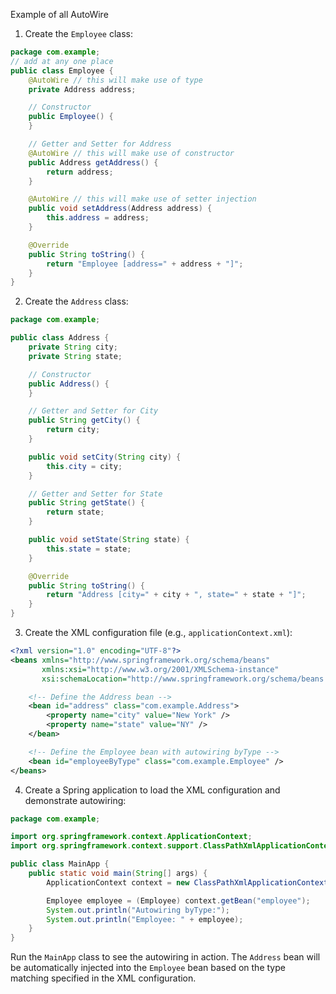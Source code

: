  Example of all AutoWire

1. Create the `Employee` class:

```java
package com.example;
// add at any one place
public class Employee {
	@AutoWire // this will make use of type
    private Address address;

    // Constructor
    public Employee() {
    }

    // Getter and Setter for Address
    @AutoWire // this will make use of constructor
    public Address getAddress() {
        return address;
    }

	@AutoWire // this will make use of setter injection
    public void setAddress(Address address) {
        this.address = address;
    }

    @Override
    public String toString() {
        return "Employee [address=" + address + "]";
    }
}
```

2. Create the `Address` class:

```java
package com.example;

public class Address {
    private String city;
    private String state;

    // Constructor
    public Address() {
    }

    // Getter and Setter for City
    public String getCity() {
        return city;
    }

    public void setCity(String city) {
        this.city = city;
    }

    // Getter and Setter for State
    public String getState() {
        return state;
    }

    public void setState(String state) {
        this.state = state;
    }

    @Override
    public String toString() {
        return "Address [city=" + city + ", state=" + state + "]";
    }
}
```

3. Create the XML configuration file (e.g., `applicationContext.xml`):

```xml
<?xml version="1.0" encoding="UTF-8"?>
<beans xmlns="http://www.springframework.org/schema/beans"
       xmlns:xsi="http://www.w3.org/2001/XMLSchema-instance"
       xsi:schemaLocation="http://www.springframework.org/schema/beans http://www.springframework.org/schema/beans/spring-beans.xsd">

    <!-- Define the Address bean -->
    <bean id="address" class="com.example.Address">
        <property name="city" value="New York" />
        <property name="state" value="NY" />
    </bean>

    <!-- Define the Employee bean with autowiring byType -->
    <bean id="employeeByType" class="com.example.Employee" />
</beans>

```



4. Create a Spring application to load the XML configuration and demonstrate autowiring:

```java
package com.example;

import org.springframework.context.ApplicationContext;
import org.springframework.context.support.ClassPathXmlApplicationContext;

public class MainApp {
    public static void main(String[] args) {
        ApplicationContext context = new ClassPathXmlApplicationContext("applicationContext.xml");

        Employee employee = (Employee) context.getBean("employee");
        System.out.println("Autowiring byType:");
        System.out.println("Employee: " + employee);
    }
}
```

Run the `MainApp` class to see the autowiring in action. The `Address` bean will be automatically injected into the `Employee` bean based on the type matching specified in the XML configuration.